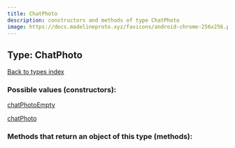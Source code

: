 ```yaml
---
title: ChatPhoto
description: constructors and methods of type ChatPhoto
image: https://docs.madelineproto.xyz/favicons/android-chrome-256x256.png
---
```

## Type: ChatPhoto  
[Back to types index](index.md)



### Possible values (constructors):

[chatPhotoEmpty](../constructors/chatPhotoEmpty.md)  

[chatPhoto](../constructors/chatPhoto.md)  



### Methods that return an object of this type (methods):



